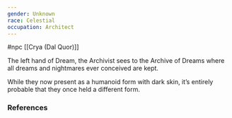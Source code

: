 ```yaml
---
gender: Unknown
race: Celestial
occupation: Architect
---
```

 #npc [[Crya (Dal Quor)]]

The left hand of Dream, the Archivist sees to the Archive of Dreams where all dreams and nightmares ever conceived are kept.

While they now present as a humanoid form with dark skin, it’s entirely probable that they once held a different form.

### References
